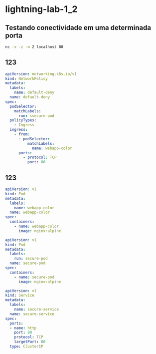 # lightning-lab-1_2

## Testando conectividade em uma determinada porta

```bash
nc -v -z -w 2 localhost 80
```

## 123

```default-deny.yaml
apiVersion: networking.k8s.io/v1
kind: NetworkPolicy
metadata:
  labels:
    name: default-deny
  name: default-deny
spec:
  podSelector:
    matchLabels:
      run: ssecure-pod
  policyTypes:
    - Ingress
  ingress:
    - from:
      - podSelector:
          matchLabels:
            name: webapp-color
      ports:
        - protocol: TCP
          port: 80
```

## 123

```webapp-color.yaml
apiVersion: v1
kind: Pod
metadata:
  labels:
    name: webapp-color
  name: webapp-color
spec:
  containers:
    - name: webapp-color
      image: nginx:alpine
```

```secure-pod.yaml
apiVersion: v1
kind: Pod
metadata:
  labels:
    run: secure-pod
  name: secure-pod
spec:
  containers:
    - name: secure-pod
      image: nginx:alpine
```

```secure-service.yaml
apiVersion: v1
kind: Service
metadata:
  labels:
    name: secure-service
  name: secure-service
spec:
  ports:
  - name: http
    port: 80
    protocol: TCP
    targetPort: 80
  type: ClusterIP
```
